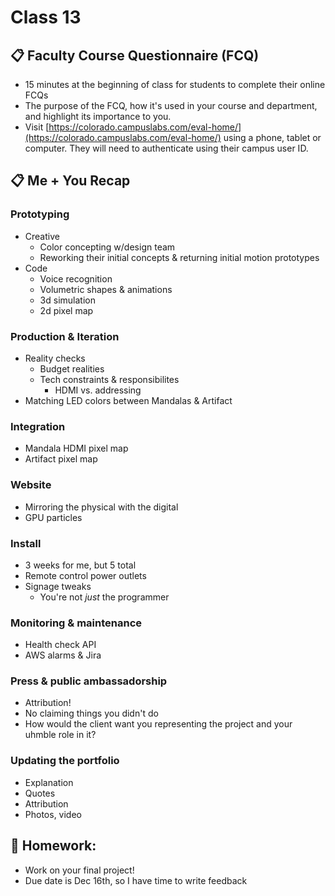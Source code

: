# Class 13

## 📋 Faculty Course Questionnaire (FCQ)

* 15 minutes at the beginning of class for students to complete their online FCQs
* The purpose of the FCQ, how it's used in your course and department, and highlight its importance to you.
* Visit [https://colorado.campuslabs.com/eval-home/](https://colorado.campuslabs.com/eval-home/) using a phone, tablet or computer. They will need to authenticate using their campus user ID.

## 📋 Me + You Recap

### Prototyping

* Creative
  * Color concepting w/design team
  * Reworking their initial concepts & returning initial motion prototypes
* Code
  * Voice recognition
  * Volumetric shapes & animations
  * 3d simulation
  * 2d pixel map

### Production & Iteration

* Reality checks
  * Budget realities
  * Tech constraints & responsibilites
    * HDMI vs. addressing
* Matching LED colors between Mandalas & Artifact

### Integration

* Mandala HDMI pixel map
* Artifact pixel map

### Website

* Mirroring the physical with the digital
* GPU particles

### Install

* 3 weeks for me, but 5 total
* Remote control power outlets
* Signage tweaks
  * You're not *just* the programmer

### Monitoring & maintenance

* Health check API
* AWS alarms & Jira

### Press & public ambassadorship

* Attribution!
* No claiming things you didn't do
* How would the client want you representing the project and your uhmble role in it?

### Updating the portfolio

* Explanation
* Quotes
* Attribution
* Photos, video

## 📝 Homework:

* Work on your final project!
* Due date is Dec 16th, so I have time to write feedback

